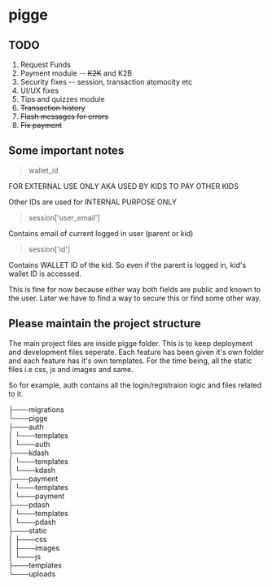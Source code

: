 # pigge

## TODO

<ol>

<li>Request Funds </li>
<li>Payment module -- <s>K2K</s> and K2B</li>
<li>Security fixes -- session, transaction atomocity etc </li>
<li>UI/UX fixes</li>
<li>Tips and quizzes module</li>
<li><s>Transaction history</s></li>
<li><s>Flash messages for errors</s></li>
<li><s>Fix payment </s></li>
</ol>

## Some important notes
> wallet_id

FOR EXTERNAL USE ONLY AKA USED BY KIDS TO PAY OTHER KIDS

Other IDs are used for INTERNAL PURPOSE ONLY

> session['user_email'] 

Contains email of current logged in user (parent or kid)

> session['id']

Contains WALLET ID of the kid. So even if the parent is logged in, kid's wallet ID is accessed.

This is fine for now because either way both fields are public and known to the user. Later we have to find a way to secure this or find some other way.


## Please maintain the project structure

The main project files are inside pigge folder. This is to keep deployment and development files seperate.
Each feature has been given it's own folder and each feature has it's own templates. For the time being, all the static files i.e css, js and images and same.

So for example, auth contains all the login/registraion logic and files related to it.



├───migrations<br>
└───pigge<br>
    ├───auth<br>
    │   └───templates<br>
    │       └───auth<br>
    ├───kdash<br>
    │   └───templates<br>
    │       └───kdash<br>
    ├───payment<br>
    │   └───templates<br>
    │       └───payment<br>
    ├───pdash<br>
    │   └───templates<br>
    │       └───pdash<br>
    ├───static<br>
    │   ├───css<br>
    │   ├───images<br>
    │   └───js<br>
    ├───templates<br>
    └───uploads<br>